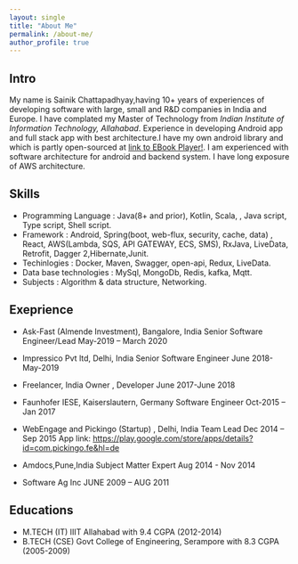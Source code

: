 ```yaml
---
layout: single
title: "About Me"
permalink: /about-me/
author_profile: true
---
```


## **Intro** 
My name is Sainik Chattapadhyay,having 10+ years of experiences of developing software with large, small and R&D companies in India and Europe. I have complated my Master of Technology from *Indian Institute of Information Technology, Allahabad*. Experience in developing Android app and full stack app with best architecture.I have my own android library and which is partly open-sourced at [link to EBook Player!](https://github.com/sainik-developer/ebook_Player). I am experienced with software architecture for android and backend system. I have long exposure of AWS architecture. 

## Skills 
 * Programming Language : Java(8+ and prior), Kotlin, Scala, , Java script, Type script, Shell script.
 * Framework : Android, Spring(boot, web-flux, security, cache, data) , React, AWS(Lambda, SQS, API GATEWAY, ECS, SMS), RxJava, LiveData, Retrofit, Dagger 2,Hibernate,Junit. 
 * Techinlogies : Docker, Maven, Swagger, open-api, Redux, LiveData.
 * Data base technologies :  MySql, MongoDb, Redis, kafka, Mqtt.
 * Subjects : Algorithm & data structure, Networking.

## Exeprience
 * Ask-Fast (Almende Investment), Bangalore, India
   Senior Software Engineer/Lead
   May-2019 – March 2020

 * Impressico Pvt ltd, Delhi, India
   Senior Software Engineer
   June 2018-May-2019

 * Freelancer, India
   Owner , Developer
   June 2017-June 2018

 * Faunhofer IESE, Kaiserslautern, Germany
   Software Engineer
   Oct-2015 – Jan 2017

 * WebEngage and Pickingo (Startup) , Delhi, India Team Lead
   Dec 2014 – Sep 2015
   App link: https://play.google.com/store/apps/details?id=com.pickingo.fe&hl=de

 * Amdocs,Pune,India
   Subject Matter Expert Aug 2014 - Nov 2014

 * Software Ag Inc
   JUNE 2009 – AUG 2011

## Educations

 * M.TECH (IT) IIIT Allahabad  with 9.4 CGPA (2012-2014) 
 * B.TECH (CSE)  Govt College of Engineering, Serampore with 8.3 CGPA (2005-2009)
